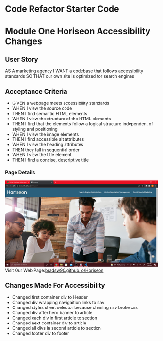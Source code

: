 # Code Refactor Starter Code

# Module One Horiseon Accessibility Changes

## User Story

AS A marketing agency
I WANT a codebase that follows accessibility standards
SO THAT our own site is optimized for search engines

## Acceptance Criteria

- GIVEN a webpage meets accessibility standards
- WHEN I view the source code
- THEN I find semantic HTML elements
- WHEN I view the structure of the HTML elements
- THEN I find that the elements follow a logical structure independent of styling and positioning
- WHEN I view the image elements
- THEN I find accessible alt attributes
- WHEN I view the heading attributes
- THEN they fall in sequential order
- WHEN I view the title element
- THEN I find a concise, descriptive title

### Page Details

![Web App Screenshot](./assets/images/Horiseon-screenshot.png)
Visit Our Web Page:[bradsw90.github.io/Horiseon](https://bradsw90.github.io/Horiseon)

## Changes Made For Accessibility

- Changed first container div to Header
- Changed div wrapping navigaition links to nav
- Changed styles sheet selector because chaning nav broke css
- Changed div after hero banner to article
- Changed each div in first article to section
- Changed next container div to article
- Changed all divs in second article to section
- Changed footer div to footer
